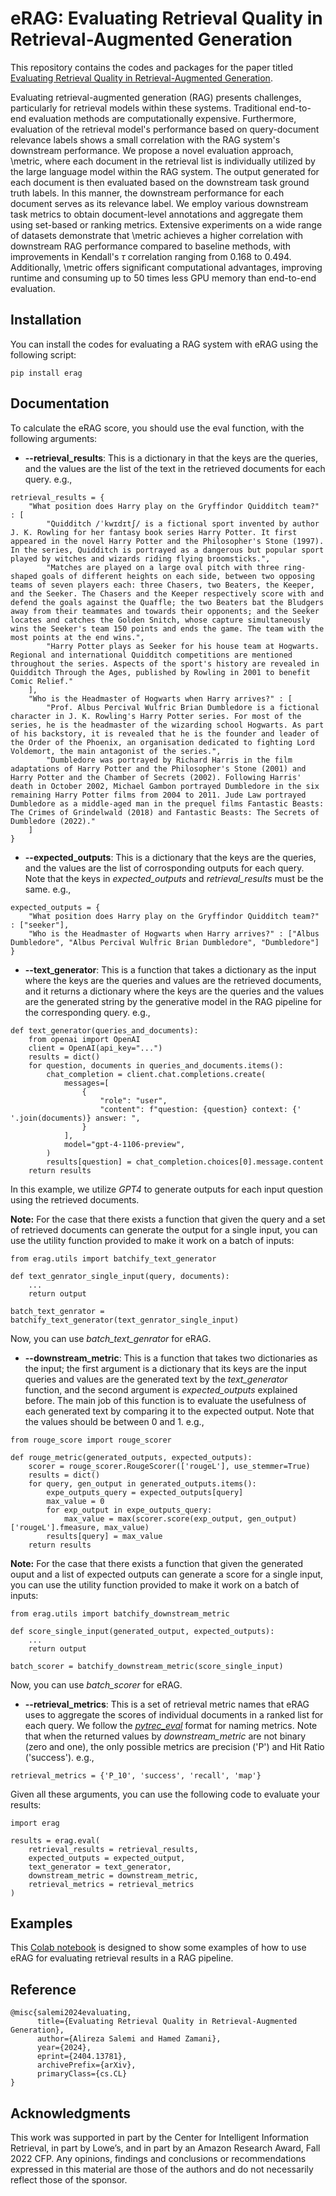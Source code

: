 # eRAG: Evaluating Retrieval Quality in Retrieval-Augmented Generation

This repository contains the codes and packages for the paper titled [Evaluating Retrieval Quality in Retrieval-Augmented Generation]().

Evaluating retrieval-augmented generation (RAG) presents challenges, particularly for retrieval models within these systems. Traditional end-to-end evaluation methods are computationally expensive. Furthermore, evaluation of the retrieval model's performance based on query-document relevance labels shows a small correlation with the RAG system's downstream performance. We propose a novel evaluation approach, \metric, where each document in the retrieval list is individually utilized by the large language model within the RAG system. The output generated for each document is then evaluated based on the downstream task ground truth labels. In this manner, the downstream performance for each document serves as its relevance label. We employ various downstream task metrics to obtain document-level annotations and aggregate them using set-based or ranking metrics. Extensive experiments on a wide range of datasets demonstrate that \metric achieves a higher correlation with downstream RAG performance compared to baseline methods, with improvements in Kendall's $\tau$ correlation ranging from 0.168 to 0.494. Additionally, \metric offers significant computational advantages, improving runtime and consuming up to 50 times less GPU memory than end-to-end evaluation.


## Installation

You can install the codes for evaluating a RAG system with eRAG using the following script:

```
pip install erag
```

## Documentation

To calculate the eRAG score, you should use the eval function, with the following arguments:

- **--retrieval_results**: This is a dictionary in that the keys are the queries, and the values are the list of the text in the retrieved documents for each query. e.g.,

```
retrieval_results = {
    "What position does Harry play on the Gryffindor Quidditch team?" : [
        "Quidditch /ˈkwɪdɪtʃ/ is a fictional sport invented by author J. K. Rowling for her fantasy book series Harry Potter. It first appeared in the novel Harry Potter and the Philosopher's Stone (1997). In the series, Quidditch is portrayed as a dangerous but popular sport played by witches and wizards riding flying broomsticks.",
        "Matches are played on a large oval pitch with three ring-shaped goals of different heights on each side, between two opposing teams of seven players each: three Chasers, two Beaters, the Keeper, and the Seeker. The Chasers and the Keeper respectively score with and defend the goals against the Quaffle; the two Beaters bat the Bludgers away from their teammates and towards their opponents; and the Seeker locates and catches the Golden Snitch, whose capture simultaneously wins the Seeker's team 150 points and ends the game. The team with the most points at the end wins.",
        "Harry Potter plays as Seeker for his house team at Hogwarts. Regional and international Quidditch competitions are mentioned throughout the series. Aspects of the sport's history are revealed in Quidditch Through the Ages, published by Rowling in 2001 to benefit Comic Relief."
    ],
    "Who is the Headmaster of Hogwarts when Harry arrives?" : [
        "Prof. Albus Percival Wulfric Brian Dumbledore is a fictional character in J. K. Rowling's Harry Potter series. For most of the series, he is the headmaster of the wizarding school Hogwarts. As part of his backstory, it is revealed that he is the founder and leader of the Order of the Phoenix, an organisation dedicated to fighting Lord Voldemort, the main antagonist of the series.",
        "Dumbledore was portrayed by Richard Harris in the film adaptations of Harry Potter and the Philosopher's Stone (2001) and Harry Potter and the Chamber of Secrets (2002). Following Harris' death in October 2002, Michael Gambon portrayed Dumbledore in the six remaining Harry Potter films from 2004 to 2011. Jude Law portrayed Dumbledore as a middle-aged man in the prequel films Fantastic Beasts: The Crimes of Grindelwald (2018) and Fantastic Beasts: The Secrets of Dumbledore (2022)."
    ]
}
```

- **--expected_outputs**: This is a dictionary that the keys are the queries, and the values are the list of corrosponding outputs for each query. Note that the keys in *expected_outputs* and *retrieval_results* must be the same. e.g.,

```
expected_outputs = {
    "What position does Harry play on the Gryffindor Quidditch team?" : ["seeker"],
    "Who is the Headmaster of Hogwarts when Harry arrives?" : ["Albus Dumbledore", "Albus Percival Wulfric Brian Dumbledore", "Dumbledore"]
}
```


- **--text_generator**: This is a function that takes a dictionary as the input where the keys are the queries and values are the retrieved documents, and it returns a dictionary where the keys are the queries and the values are the generated string by the generative model in the RAG pipeline for the corresponding query. e.g.,

```
def text_generator(queries_and_documents):
    from openai import OpenAI
    client = OpenAI(api_key="...")
    results = dict()
    for question, documents in queries_and_documents.items():
        chat_completion = client.chat.completions.create(
            messages=[
                {
                    "role": "user",
                    "content": f"question: {question} context: {' '.join(documents)} answer: ",
                }
            ],
            model="gpt-4-1106-preview",
        )
        results[question] = chat_completion.choices[0].message.content
    return results
```

In this example, we utilize *GPT4* to generate outputs for each input question using the retrieved documents. 

**Note:** For the case that there exists a function that given the query and a set of retrieved documents can generate the output for a single input, you can use the utility function provided to make it work on a batch of inputs:

```
from erag.utils import batchify_text_generator

def text_genrator_single_input(query, documents):
    ...
    return output

batch_text_genrator = batchify_text_generator(text_genrator_single_input)
```

Now, you can use *batch_text_genrator* for eRAG.

- **--downstream_metric**: This is a function that takes two dictionaries as the input; the first argument is a dictionary that its keys are the input queries and values are the generated text by the *text_generator* function, and the second argument is *expected_outputs* explained before. The main job of this function is to evaluate the usefulness of each generated text by comparing it to the expected output. Note that the values should be between 0 and 1. e.g.,

```
from rouge_score import rouge_scorer

def rouge_metric(generated_outputs, expected_outputs):
    scorer = rouge_scorer.RougeScorer(['rougeL'], use_stemmer=True)    
    results = dict()
    for query, gen_output in generated_outputs.items():
        expe_outputs_query = expected_outputs[query]
        max_value = 0
        for exp_output in expe_outputs_query:
            max_value = max(scorer.score(exp_output, gen_output)['rougeL'].fmeasure, max_value)
        results[query] = max_value
    return results
```

**Note:** For the case that there exists a function that given the generated ouput and a list of expected outputs can generate a score for a single input, you can use the utility function provided to make it work on a batch of inputs:

```
from erag.utils import batchify_downstream_metric

def score_single_input(generated_output, expected_outputs):
    ...
    return output

batch_scorer = batchify_downstream_metric(score_single_input)
```

Now, you can use *batch_scorer* for eRAG.

- **--retrieval_metrics**: This is a set of retrieval metric names that eRAG uses to aggregate the scores of individual documents in a ranked list for each query. We follow the [*pytrec_eval*](https://github.com/cvangysel/pytrec_eval) format for naming metrics. Note that when the returned values by *downstream_metric* are not binary (zero and one), the only possible metrics are precision ('P') and Hit Ratio ('success'). e.g., 

```
retrieval_metrics = {'P_10', 'success', 'recall', 'map'}
```


Given all these arguments, you can use the following code to evaluate your results:

```
import erag

results = erag.eval(
    retrieval_results = retrieval_results,
    expected_outputs = expected_output,
    text_generator = text_generator,
    downstream_metric = downstream_metric,
    retrieval_metrics = retrieval_metrics
)

```


## Examples

This [Colab notebook](https://colab.research.google.com/drive/1kMPRGowsVse56iGOei2Xaolk_zFw01S_?usp=sharing) is designed to show some examples of how to use eRAG for evaluating retrieval results in a RAG pipeline.

## Reference

```
@misc{salemi2024evaluating,
      title={Evaluating Retrieval Quality in Retrieval-Augmented Generation}, 
      author={Alireza Salemi and Hamed Zamani},
      year={2024},
      eprint={2404.13781},
      archivePrefix={arXiv},
      primaryClass={cs.CL}
}
```

## Acknowledgments

This work was supported in part by the Center for Intelligent Information Retrieval, in part by Lowe’s, and in part by an Amazon Research Award, Fall 2022 CFP. Any opinions, findings and conclusions or recommendations expressed in this material are those of the authors and do not necessarily reflect those of the sponsor.